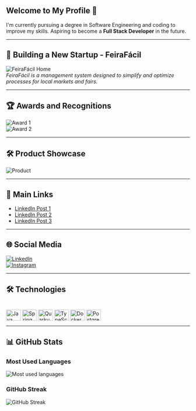 ## Welcome to My Profile 👋

I'm currently pursuing a degree in Software Engineering and coding to improve my skills. Aspiring to become a **Full Stack Developer** in the future.

---

## 🚀 Building a New Startup - **FeiraFácil**

![FeiraFácil Home](https://github.com/user-attachments/assets/b47372d4-5f63-49db-a815-420b36a5c32d)  
*FeiraFácil is a management system designed to simplify and optimize processes for local markets and fairs.*

---

## 🏆 Awards and Recognitions

![Award 1](https://github.com/user-attachments/assets/a3d76c1c-37a5-470b-a425-ce5b7d395a79)  
![Award 2](https://github.com/user-attachments/assets/161cad33-1838-4b42-995f-4d3f84fe6203)  

---

## 🛠️ Product Showcase

![Product](https://github.com/user-attachments/assets/ab9eb388-71f5-4cba-8b64-546d5187f94e)  

---

## 🔗 Main Links

- [LinkedIn Post 1](https://www.linkedin.com/posts/wellyntonspagnol_vamos-juntos-transformar-a-vida-no-campo-activity-7054479476730044416-h_Vf?utm_source=share&utm_medium=member_desktop&rcm=ACoAADktvGgBTbQ5SA7giNg1pJn8tibAGzX-d1k)  
- [LinkedIn Post 2](https://www.linkedin.com/posts/wellyntonspagnol_summit2022-agrotech-agro-activity-6996966435675627521-4bGy?utm_source=share&utm_medium=member_desktop)  
- [LinkedIn Post 3](https://www.linkedin.com/posts/wellyntonspagnol_o-feira-f%C3%A1cil-%C3%A9-um-sistema-de-gerenciamento-activity-7296953762470858752-rak6?utm_source=share&utm_medium=member_desktop&rcm=ACoAADktvGgBTbQ5SA7giNg1pJn8tibAGzX-d1k)  

---

## 🌐 Social Media

[![LinkedIn](https://img.shields.io/badge/LinkedIn-0077B5?style=for-the-badge&logo=linkedin&logoColor=white)](https://www.linkedin.com/in/wellyntonspagnol/)  
[![Instagram](https://img.shields.io/badge/Instagram-E4405F?style=for-the-badge&logo=instagram&logoColor=white)](https://www.instagram.com/wellynton_spagnol/)  

---

## 🛠️ Technologies

<div style="display: inline_block"><br>
  <img align="center" alt="Java" height="30" width="40" src="https://cdn.jsdelivr.net/gh/devicons/devicon/icons/java/java-original.svg" />
  <img align="center" alt="Spring" height="30" width="40" src="https://cdn.jsdelivr.net/gh/devicons/devicon/icons/spring/spring-original.svg" />
  <img align="center" alt="Quarkus" height="30" width="40" src="https://cdn.jsdelivr.net/gh/devicons/devicon/icons/quarkus/quarkus-plain.svg" />
  <img align="center" alt="TypeScript" height="30" width="40" src="https://cdn.jsdelivr.net/gh/devicons/devicon/icons/typescript/typescript-plain.svg" />
  <img align="center" alt="Docker" height="30" width="40" src="https://cdn.jsdelivr.net/gh/devicons/devicon/icons/docker/docker-plain.svg" />
  <img align="center" alt="PostgreSQL" height="30" width="40" src="https://cdn.jsdelivr.net/gh/devicons/devicon/icons/postgresql/postgresql-plain.svg" />
</div>

---

## 📊 GitHub Stats

### Most Used Languages

![Most used languages](https://github-readme-stats.vercel.app/api/top-langs/?username=spagnol10&layout=compact&theme=github_dark&hide=ejs,css,html,mustache)

### GitHub Streak

![GitHub Streak](http://github-readme-streak-stats.herokuapp.com?user=spagnol10&theme=github-dark&hide_border=true&date_format=j%2Fn%5B%2FY%5D)
